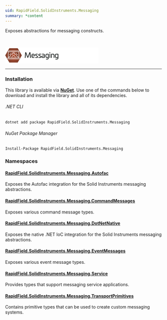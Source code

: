 ```yaml
---
uid: RapidField.SolidInstruments.Messaging
summary: *content
---
```


<!--
Copyright (c) RapidField LLC. Licensed under the MIT License. See LICENSE.txt in the project root for license information.
-->

Exposes abstractions for messaging constructs.

<br />

![Messaging label](../images/Label.Messaging.300w.png)
- - -

### Installation

This library is available via [**NuGet**](https://docs.microsoft.com/en-us/nuget/quickstart/install-and-use-a-package-in-visual-studio). Use one of the commands below to download and install the library and all of its dependencies.

###### .NET CLI

```shell
dotnet add package RapidField.SolidInstruments.Messaging
```

###### NuGet Package Manager

```shell
Install-Package RapidField.SolidInstruments.Messaging
```

### Namespaces

#### [RapidField.SolidInstruments.Messaging.Autofac](https://www.solidinstruments.com/api/RapidField.SolidInstruments.Messaging.Autofac.html)

<section>
Exposes the Autofac integration for the Solid Instruments messaging abstractions.
</section>

#### [RapidField.SolidInstruments.Messaging.CommandMessages](https://www.solidinstruments.com/api/RapidField.SolidInstruments.Messaging.CommandMessages.html)

<section>
Exposes various command message types.
</section>

#### [RapidField.SolidInstruments.Messaging.DotNetNative](https://www.solidinstruments.com/api/RapidField.SolidInstruments.Messaging.DotNetNative.html)

<section>
Exposes the native .NET IoC integration for the Solid Instruments messaging abstractions.
</section>

#### [RapidField.SolidInstruments.Messaging.EventMessages](https://www.solidinstruments.com/api/RapidField.SolidInstruments.Messaging.EventMessages.html)

<section>
Exposes various event message types.
</section>

#### [RapidField.SolidInstruments.Messaging.Service](https://www.solidinstruments.com/api/RapidField.SolidInstruments.Messaging.Service.html)

<section>
Provides types that support messaging service applications.
</section>

#### [RapidField.SolidInstruments.Messaging.TransportPrimitives](https://www.solidinstruments.com/api/RapidField.SolidInstruments.Messaging.TransportPrimitives.html)

<section>
Contains primitive types that can be used to create custom messaging systems.
</section>